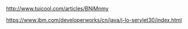 http://www.tuicool.com/articles/BNjMnmy

https://www.ibm.com/developerworks/cn/java/j-lo-servlet30/index.html